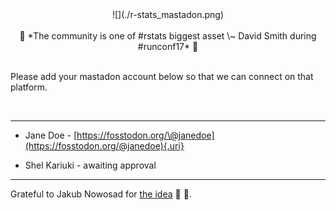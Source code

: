 <center>![](./r-stats_mastadon.png)</center>

<br>

<center>🌟 *The community is one of #rstats biggest asset \~ David Smith during #runconf17* 🌟</center>

<br> Please add your mastadon account below so that we can connect on that platform.

<br>

<hr>

-   Jane Doe - [https://fosstodon.org/\@janedoe](https://fosstodon.org/@janedoe){.uri}

-   Shel Kariuki - awaiting approval

<hr>

Grateful to Jakub Nowosad for [the idea](https://twitter.com/jakub_nowosad/status/1594321854524710914) 🎉 🎉.
